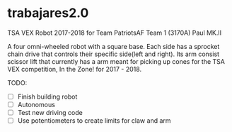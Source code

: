 # trabajares2.0
TSA VEX Robot 2017-2018 for Team PatriotsAF Team 1 (3170A)
Paul MK.II

A four omni-wheeled robot with a square base. Each side has a sprocket chain drive that controls their specific side(left and right).
Its arm consist scissor lift that currently has a arm meant for picking up cones for the TSA VEX competition, In the Zone! for 2017 - 2018.

TODO:
- [ ] Finish building robot
- [ ] Autonomous
- [ ] Test new driving code
- [ ] Use potentiometers to create limits for claw and arm
